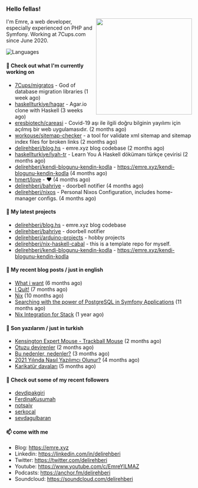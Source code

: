 <h3>Hello fellas!</h3>
 

<img align="right" src="https://media.giphy.com/media/ZE6HYckyroMWwSp11C/giphy-downsized.gif" width="260">

I'm Emre, a web developer, especially experienced on PHP and Symfony. Working at 7Cups.com since June 2020. 

![Languages](https://github-readme-stats.vercel.app/api/top-langs/?username=delirehberi&layout=compact)

#### 👷 Check out what I'm currently working on

- [7Cups/migratos](https://github.com/7Cups/migratos) - God of database migration libraries (1 week ago)
- [haskellturkiye/hagar](https://github.com/haskellturkiye/hagar) - Agar.io clone with Haskell (3 weeks ago)
- [eresbiotech/careasi](https://github.com/eresbiotech/careasi) - Covid-19 aşı ile ilgili doğru bilginin yayılımı için açılmış bir web uygulamasıdır. (2 months ago)
- [workouse/sitemap-checker](https://github.com/workouse/sitemap-checker) - a tool for validate xml sitemap and sitemap index files for broken links (2 months ago)
- [delirehberi/blog.hs](https://github.com/delirehberi/blog.hs) - emre.xyz blog codebase  (2 months ago)
- [haskellturkiye/lyah-tr](https://github.com/haskellturkiye/lyah-tr) - Learn You A Haskell dökümanı türkçe çevirisi (2 months ago)
- [delirehberi/kendi-blogunu-kendin-kodla](https://github.com/delirehberi/kendi-blogunu-kendin-kodla) - https://emre.xyz/kendi-blogunu-kendin-kodla (4 months ago)
- [hmert/love](https://github.com/hmert/love) - :heart: (4 months ago)
- [delirehberi/bahriye](https://github.com/delirehberi/bahriye) - doorbell notifier (4 months ago)
- [delirehberi/nixos](https://github.com/delirehberi/nixos) - Personal Nixos Configuration, includes home-manager configs. (4 months ago)

#### 🌱 My latest projects

- [delirehberi/blog.hs](https://github.com/delirehberi/blog.hs) - emre.xyz blog codebase 
- [delirehberi/bahriye](https://github.com/delirehberi/bahriye) - doorbell notifier
- [delirehberi/arduino-projects](https://github.com/delirehberi/arduino-projects) - hobby projects
- [delirehberi/nix-haskell-cabal](https://github.com/delirehberi/nix-haskell-cabal) - this is a template repo for myself.
- [delirehberi/kendi-blogunu-kendin-kodla](https://github.com/delirehberi/kendi-blogunu-kendin-kodla) - https://emre.xyz/kendi-blogunu-kendin-kodla

#### 📜 My recent blog posts / just in english

- [What i want](https://emre.xyz/what-i-want) (6 months ago)
- [I Quit!](https://emre.xyz/i-quit) (7 months ago)
- [Nix](https://emre.xyz/nix) (10 months ago)
- [Searching with the power of PostgreSQL in Symfony Applications](https://emre.xyz/searching-with-the-power-of-postgresql-in-symfony-applications) (11 months ago)
- [Nix Integration for Stack](https://emre.xyz/nix-integration-for-stack) (1 year ago)

#### 📜 Son yazılarım / just in turkish

- [Kensington Expert Mouse - Trackball Mouse](https://emre.xyz/kensington-expert-mouse-trackball-mouse) (2 months ago)
- [Otuzu devirenler](https://emre.xyz/otuzu-devirenler) (2 months ago)
- [Bu nedenler, nedenler?](https://emre.xyz/bu-nedenler-nedenler) (3 months ago)
- [2021 Yılında Nasıl Yazılımcı Olunur?](https://emre.xyz/2021-yilinda-nasil-yazilimci-olunur) (4 months ago)
- [Karikatür davaları](https://emre.xyz/karikatur-davalari) (5 months ago)

#### 👯 Check out some of my recent followers

- [devdipakgiri](https://github.com/devdipakgiri)
- [FerdinaKusumah](https://github.com/FerdinaKusumah)
- [notsaiv](https://github.com/notsaiv)
- [serkocal](https://github.com/serkocal)
- [sevdagulbaran](https://github.com/sevdagulbaran)

#### 📫 come with me

- Blog: https://emre.xyz
- Linkedin: https://linkedin.com/in/delirehberi
- Twitter: https://twitter.com/delirehberi
- Youtube: https://www.youtube.com/c/EmreYILMAZ
- Podcasts: https://anchor.fm/delirehberi
- Soundcloud: https://soundcloud.com/delirehberi


